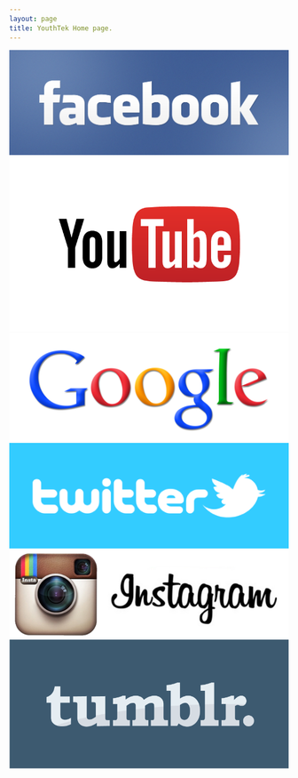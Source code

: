 ```yaml
---
layout: page
title: YouthTek Home page.
---
```

<div class="home-page">

<div class="tile">
	<a href="http://facebook.com">
		<img src="images/homepage-tiles/facebook-logo.jpg">
	</a>
</div>

<div class="tile">
	<a href="http://youtube.com">
		<img src="images/homepage-tiles/youtube-logo.png">
	</a>
</div>

<div class="tile">
	<a href="http://google.co.nz">
		<img src="images/homepage-tiles/google-logo.png">
	</a>
</div>

<div class="tile">
	<a href="http://twitter.com">
		<img src="images/homepage-tiles/twitter-logo.png">
	</a>
</div>

<div class="tile">
	<a href="http://instagram.com">
		<img src="images/homepage-tiles/Instagram-logo.png">
	</a>
</div>

<div class="tile">
	<a href="http://tumblr.com">
		<img src="images/homepage-tiles/tumblr-logo.png">
	</a>
</div>




</div>